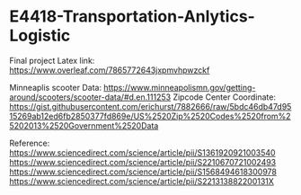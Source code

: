 # E4418-Transportation-Anlytics-Logistic

Final project Latex link:
https://www.overleaf.com/7865772643jxpmvhpwzckf

Minneaplis scooter Data:
https://www.minneapolismn.gov/getting-around/scooters/scooter-data/#d.en.111253
Zipcode Center Coordinate:
https://gist.githubusercontent.com/erichurst/7882666/raw/5bdc46db47d9515269ab12ed6fb2850377fd869e/US%2520Zip%2520Codes%2520from%25202013%2520Government%2520Data

Reference:
https://www.sciencedirect.com/science/article/pii/S1361920921003540
https://www.sciencedirect.com/science/article/pii/S2210670721002493
https://www.sciencedirect.com/science/article/pii/S1568494618300978
https://www.sciencedirect.com/science/article/pii/S221313882200131X

